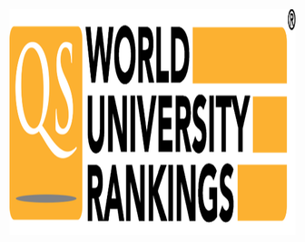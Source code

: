 <img src=https://github.com/RodolfoPCruz/education_analysis/blob/master/QS%20Ranking/images/QS%20World.png width=1584 height=396>


